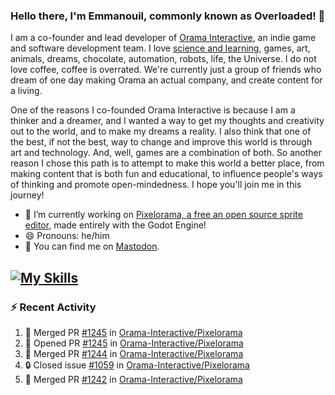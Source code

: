 ### Hello there, I'm Emmanouil, commonly known as Overloaded! 👋
I am a co-founder and lead developer of [Orama Interactive](https://www.oramainteractive.com/), an indie game and software development team. I love [science and learning](https://github.com/OverloadedOrama/KnowledgeBase), games, art, animals, dreams, chocolate, automation, robots, life, the Universe. I do not love coffee, coffee is overrated. We're currently just a group of friends who dream of one day making Orama an actual company, and create content for a living.

One of the reasons I co-founded Orama Interactive is because I am a thinker and a dreamer, and I wanted a way to get my thoughts and creativity out to the world, and to make my dreams a reality. I also think that one of the best, if not the best, way to change and improve this world is through art and technology. And, well, games are a combination of both. So another reason I chose this path is to attempt to make this world a better place, from making content that is both fun and educational, to influence people's ways of thinking and promote open-mindedness. I hope you'll join me in this journey!

- 🔭 I’m currently working on [Pixelorama, a free an open source sprite editor](https://github.com/Orama-Interactive/Pixelorama), made entirely with the Godot Engine!
- 😄 Pronouns: he/him
- 🐘 You can find me on <a rel="me" href="https://mastodon.social/@Overloaded">Mastodon</a>.

[![My Skills](https://skillicons.dev/icons?i=godot,py,cpp,cs,git,linux,html)](https://skillicons.dev)
---

### :zap: Recent Activity

<!--START_SECTION:activity-->
1. 🎉 Merged PR [#1245](https://github.com/Orama-Interactive/Pixelorama/pull/1245) in [Orama-Interactive/Pixelorama](https://github.com/Orama-Interactive/Pixelorama)
2. 💪 Opened PR [#1245](https://github.com/Orama-Interactive/Pixelorama/pull/1245) in [Orama-Interactive/Pixelorama](https://github.com/Orama-Interactive/Pixelorama)
3. 🎉 Merged PR [#1244](https://github.com/Orama-Interactive/Pixelorama/pull/1244) in [Orama-Interactive/Pixelorama](https://github.com/Orama-Interactive/Pixelorama)
4. 🔒 Closed issue [#1059](https://github.com/Orama-Interactive/Pixelorama/issues/1059) in [Orama-Interactive/Pixelorama](https://github.com/Orama-Interactive/Pixelorama)
5. 🎉 Merged PR [#1242](https://github.com/Orama-Interactive/Pixelorama/pull/1242) in [Orama-Interactive/Pixelorama](https://github.com/Orama-Interactive/Pixelorama)
<!--END_SECTION:activity-->

<!--
**OverloadedOrama/OverloadedOrama** is a ✨ _special_ ✨ repository because its `README.md` (this file) appears on your GitHub profile.

Here are some ideas to get you started:

- 👯 I’m looking to collaborate on ...
- 🤔 I’m looking for help with ...
- 💬 Ask me about ...
- 📫 How to reach me: ...
- ⚡ Fun fact: ...
-->
